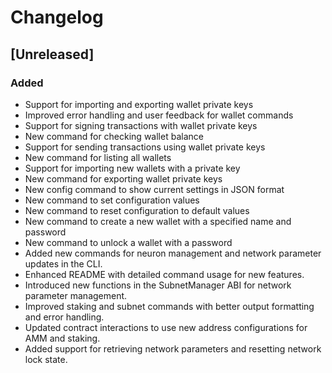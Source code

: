 # Changelog

## [Unreleased]
### Added
- Support for importing and exporting wallet private keys
- Improved error handling and user feedback for wallet commands
- Support for signing transactions with wallet private keys
- New command for checking wallet balance
- Support for sending transactions using wallet private keys
- New command for listing all wallets
- Support for importing new wallets with a private key
- New command for exporting wallet private keys
- New config command to show current settings in JSON format
- New command to set configuration values
- New command to reset configuration to default values
- New command to create a new wallet with a specified name and password
- New command to unlock a wallet with a password
- Added new commands for neuron management and network parameter updates in the CLI.
- Enhanced README with detailed command usage for new features.
- Introduced new functions in the SubnetManager ABI for network parameter management.
- Improved staking and subnet commands with better output formatting and error handling.
- Updated contract interactions to use new address configurations for AMM and staking.
- Added support for retrieving network parameters and resetting network lock state.